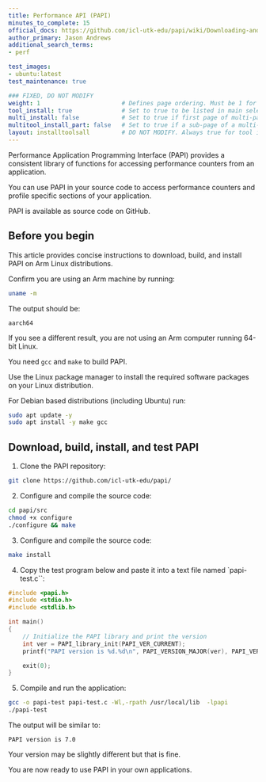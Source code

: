 ```yaml
---
title: Performance API (PAPI)
minutes_to_complete: 15
official_docs: https://github.com/icl-utk-edu/papi/wiki/Downloading-and-Installing-PAPI
author_primary: Jason Andrews
additional_search_terms:
- perf

test_images:
- ubuntu:latest
test_maintenance: true

### FIXED, DO NOT MODIFY
weight: 1                       # Defines page ordering. Must be 1 for first (or only) page.
tool_install: true              # Set to true to be listed in main selection page, else false
multi_install: false            # Set to true if first page of multi-page article, else false
multitool_install_part: false   # Set to true if a sub-page of a multi-page article, else false
layout: installtoolsall         # DO NOT MODIFY. Always true for tool install articles
---
```


Performance Application Programming Interface (PAPI) provides a consistent library of functions for accessing performance counters from an application.

You can use PAPI in your source code to access performance counters and profile specific sections of your application.

PAPI is available as source code on GitHub.

## Before you begin

This article provides concise instructions to download, build, and install PAPI on Arm Linux distributions.

Confirm you are using an Arm machine by running:

```bash
uname -m
```

The output should be:

```output
aarch64
```

If you see a different result, you are not using an Arm computer running 64-bit Linux.

You need `gcc` and `make` to build PAPI.

Use the Linux package manager to install the required software packages on your Linux distribution.

For Debian based distributions (including Ubuntu) run:

```bash { target="ubuntu:latest" }
sudo apt update -y
sudo apt install -y make gcc
```

## Download, build, install, and test PAPI

1. Clone the PAPI repository:

```bash { target="ubuntu:latest" }
git clone https://github.com/icl-utk-edu/papi/
```

2. Configure and compile the source code:

```bash { target="ubuntu:latest" }
cd papi/src
chmod +x configure
./configure && make
```

3. Configure and compile the source code:

```bash { target="ubuntu:latest" }
make install
```

4. Copy the test program below and paste it into a text file named `papi-test.c``:

```C { file_name="papi-test.c" }
#include <papi.h>
#include <stdio.h>
#include <stdlib.h>

int main()
{
    // Initialize the PAPI library and print the version
    int ver = PAPI_library_init(PAPI_VER_CURRENT);
    printf("PAPI version is %d.%d\n", PAPI_VERSION_MAJOR(ver), PAPI_VERSION_MINOR(ver));

    exit(0);
}
```

5. Compile and run the application:

```bash { target="ubuntu:latest" }
gcc -o papi-test papi-test.c -Wl,-rpath /usr/local/lib  -lpapi
./papi-test
```

The output will be similar to:

```output
PAPI version is 7.0
```

Your version may be slightly different but that is fine.

You are now ready to use PAPI in your own applications.
